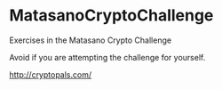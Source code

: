 # MatasanoCryptoChallenge

Exercises in the Matasano Crypto Challenge

Avoid if you are attempting the challenge for yourself. 

http://cryptopals.com/
